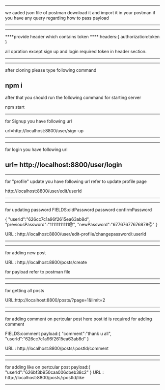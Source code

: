 ****************************************************************************
we aaded json file of postman download it and import it in your postman if you have any query regarding how to pass payload

****************************************************************************

****************************************************************************
  ****provide header which contains token ****
  headers:{
        authorization:token
    }

all opration except sign up and login required token in header section.
****************************************************************************
---------------------------------------------------------------------------------------

after cloning please type following command

npm i
---------------------------------------------------------------------------------------
after that you should run the following command for starting server

npm start

---------------------------------------------------------------------------------------
for Signup you have following url
 
 
 url=http://localhost:8800/user/sign-up

---------------------------------------------------------------------------------------


---------------------------------------------------------------------------------------
 for login you have following url

  url= http://localhost:8800/user/login
---------------------------------------------------------------------------------------



---------------------------------------------------------------------------------------
for "profile" update you have following url
refer to update profile page

http://localhost:8800/user/edit/userId


---------------------------------------------------------------------------------------



---------------------------------------------------------------------------------------
for updating password
FIELDS:oldPassword password confirmPassword

{
     "userId":"626cc7c1a96f2615ea63ab8d",
     "previousPassword":"11111111111@",
     "newPassword":"67767677676878@"
}

URL : http://localhost:8800/user/edit-profile/changepassword/:userId

---------------------------------------------------------------------------------------



---------------------------------------------------------------------------------------
for adding new post

URL : http://localhost:8800/posts/create

for payload refer to postman file

---------------------------------------------------------------------------------------



---------------------------------------------------------------------------------------
for getting all posts


URL:http://localhost:8800/posts/?page=1&limit=2

---------------------------------------------------------------------------------------




---------------------------------------------------------------------------------------
for adding comment on pertcular post
here post id is required for adding comment

FIELDS:comment
payload:{
    "comment":"thank u all",
   "userId":"626cc7c1a96f2615ea63ab8d"
}

URL : http://localhost:8800/posts/:postId/comment

---------------------------------------------------------------------------------------


---------------------------------------------------------------------------------------

for adding like on pertcular post
payload:{
    "userId":"626bf3b950caa006cbeb38c2"
}
URL : http://localhost:8800/posts/:postId/like

---------------------------------------------------------------------------------------